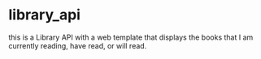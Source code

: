 # library_api
this is a Library API with a web template that displays the books that I am currently reading, have read, or will read.
